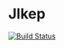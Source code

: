 # Jlkep

[![Build Status](https://github.com/TsumanumaSakuto/Jlkep.jl/actions/workflows/CI.yml/badge.svg?branch=master)](https://github.com/TsumanumaSakuto/Jlkep.jl/actions/workflows/CI.yml?query=branch%3Amaster)
